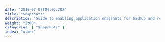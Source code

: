 ```yaml
---
date: "2016-07-07T04:02:20Z"
title: "Snapshots"
description: "Guide to enabling application snapshots for backup and restore functionality."
weight: "2200"
categories: [ "Snapshots" ]
index: "other"
---
```


